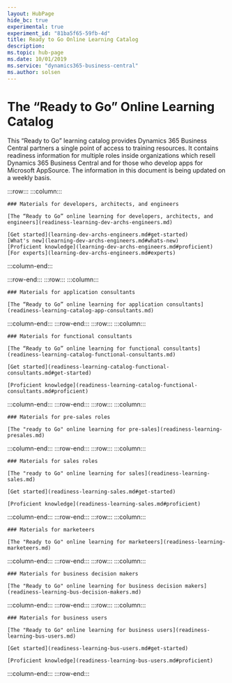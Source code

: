 ```yaml
---
layout: HubPage
hide_bc: true
experimental: true
experiment_id: "81ba5f65-59fb-4d"
title: Ready to Go Online Learning Catalog
description: 
ms.topic: hub-page
ms.date: 10/01/2019
ms.service: "dynamics365-business-central"
ms.author: solsen
---
```


<div id="main" class="v2">
<div class="container">
<h1>The “Ready to Go” Online Learning Catalog</h1>
<p> This “Ready to Go” learning catalog provides Dynamics 365 Business Central partners a single point of access to training resources. It contains readiness information for multiple roles inside organizations which resell Dynamics 365 Business Central and for those who develop apps for Microsoft AppSource. The information in this document is being updated on a weekly basis.</p>



<!-- ![Universal Windows Platform (UWP)](images/platform-uwp.png)  -->  

:::row:::
    :::column:::
<!-- ![Universal Windows Platform (UWP)](images/platform-uwp.png)  -->  

    ### Materials for developers, architects, and engineers

    [The “Ready to Go” online learning for developers, architects, and engineers](readiness-learning-dev-archs-engineers.md)

    [Get started](learning-dev-archs-engineers.md#get-started)
    [What's new](learning-dev-archs-engineers.md#whats-new)
    [Proficient knowledge](learning-dev-archs-engineers.md#proficient)
    [For experts](learning-dev-archs-engineers.md#experts)

:::column-end:::

:::row-end::: :::row::: :::column:::
  

    ### Materials for application consultants

    [The “Ready to Go” online learning for application consultants](readiness-learning-catalog-app-consultants.md)

:::column-end:::
:::row-end:::
:::row:::
    :::column:::

    ### Materials for functional consultants

    [The “Ready to Go” online learning for functional consultants](readiness-learning-catalog-functional-consultants.md)

    [Get started](readiness-learning-catalog-functional-consultants.md#get-started)

    [Proficient knowledge](readiness-learning-catalog-functional-consultants.md#proficient)

:::column-end:::
:::row-end:::
:::row:::
    :::column:::

    ### Materials for pre-sales roles

    [The "ready to Go" online learning for pre-sales](readiness-learning-presales.md)

:::column-end:::
:::row-end:::
:::row:::
:::column:::

    ### Materials for sales roles

    [The "ready to Go" online learning for sales](readiness-learning-sales.md)

    [Get started](readiness-learning-sales.md#get-started)

    [Proficient knowledge](readiness-learning-sales.md#proficient)

:::column-end:::
:::row-end:::
:::row:::
    :::column:::

    ### Materials for marketeers

    [The "Ready to Go" online learning for marketeers](readiness-learning-marketeers.md)

:::column-end:::
:::row-end:::
:::row:::
:::column:::

    ### Materials for business decision makers

    [The "Ready to Go" online learning for business decision makers](readiness-learning-bus-decision-makers.md)


 :::column-end:::
:::row-end:::
:::row:::
:::column:::

    ### Materials for business users

    [The "Ready to Go" online learning for business users](readiness-learning-bus-users.md)

    [Get started](readiness-learning-bus-users.md#get-started)

    [Proficient knowledge](readiness-learning-bus-users.md#proficient)


 :::column-end:::
:::row-end:::

